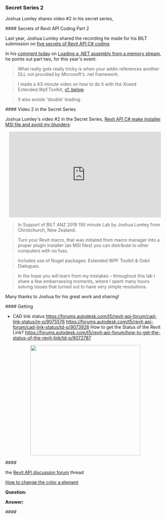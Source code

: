 <head>
<meta http-equiv="Content-Type" content="text/html; charset=utf-8">
<link rel="stylesheet" type="text/css" href="bc.css">
<script src="https://cdn.rawgit.com/google/code-prettify/master/loader/run_prettify.js" type="text/javascript"></script>
<script async src="https://platform.twitter.com/widgets.js" charset="utf-8"></script>
</head>

<!---

- CAD link status
  https://forums.autodesk.com/t5/revit-api-forum/cad-link-status/m-p/9075576
  https://forums.autodesk.com/t5/revit-api-forum/cad-link-status/td-p/9073926
  How to get the Status of the Revit Link? 
  https://forums.autodesk.com/t5/revit-api-forum/how-to-get-the-status-of-the-revit-link/td-p/9072787
  
- https://forums.autodesk.com/t5/revit-api-forum/how-change-the-color-a-element/m-p/5651177

twitter:

 in the #RevitAPI @AutodeskForge @AutodeskRevit #bim #DynamoBim #ForgeDevCon 

&ndash; 
...

linkedin:


#bim #DynamoBim #ForgeDevCon #Revit #API #IFC #SDK #AI #VisualStudio #Autodesk #AEC #adsk

the [Revit API discussion forum](http://forums.autodesk.com/t5/revit-api-forum/bd-p/160) thread

<p style="font-size: 80%; font-style:italic"></p>

-->

### Secret Series 2


Joshua Lumley shares video #2 in his secret series,


####<a name="2"></a> Secrets of Revit API Coding Part 2

Last year, Joshua Lumley shared the recording he made for his BILT submission
on [five secrets of Revit API C# coding](https://thebuildingcoder.typepad.com/blog/2018/09/five-secrets-of-revit-api-coding.html).

In his [comment today](https://thebuildingcoder.typepad.com/blog/2019/08/zero-touch-node-element-wrapper-and-load-from-stream.html#comment-4646680624)
on [Loading a .NET assembly from a memory stream](https://thebuildingcoder.typepad.com/blog/2019/08/zero-touch-node-element-wrapper-and-load-from-stream.html#3),
he points out part two, for this year's event:

> What really gets really tricky is when your addin references another DLL not provided by Microsoft's .net framework.

> I made a 43-minute video on how to do it with the Xceed Extended.Wpf.Toolkit, [cf. below](#3).

> It also avoids 'double' loading.


####<a name="3"></a> Video 2 in the Secret Series

Joshua Lumley's video #2 in the Secret Series, 
[Revit API C# make installer MSI file and avoid my blunders](https://youtu.be/S0MPxBRL7c0):

<center>
<iframe width="480" height="270" src="https://www.youtube.com/embed/S0MPxBRL7c0" frameborder="0" allow="accelerometer; autoplay; encrypted-media; gyroscope; picture-in-picture" allowfullscreen></iframe>
</center>

> In Support of BILT ANZ 2019 150 minute Lab by Joshua Lumley from Christchurch, New Zealand.

> Turn your Revit macro, that was initiated from macro manager into a proper plugin installer (an MSI files) you can distribute to other computers with no fuss.

> Includes use of Nuget packages: Extended WPF Toolkit & Ookii Dialogues.

> In the hope you will learn from my mistakes &ndash; throughout this lab I share a few embarrassing moments, where I spent many hours solving issues that turned out to have very simple resolutions.

Many thanks to Joshua for his great work and sharing!


####<a name="3"></a> Getting

- CAD link status
  https://forums.autodesk.com/t5/revit-api-forum/cad-link-status/m-p/9075576
  https://forums.autodesk.com/t5/revit-api-forum/cad-link-status/td-p/9073926
  How to get the Status of the Revit Link? 
  https://forums.autodesk.com/t5/revit-api-forum/how-to-get-the-status-of-the-revit-link/td-p/9072787
  


<center>
<img src="img/.png" alt="" width="347">
</center>

####<a name="4"></a> 

the [Revit API discussion forum](http://forums.autodesk.com/t5/revit-api-forum/bd-p/160) thread

[How to change the color a element](https://forums.autodesk.com/t5/revit-api-forum/how-change-the-color-a-element/m-p/5651177)

**Question:**

**Answer:** 


####<a name="5"></a> 